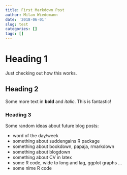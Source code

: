 ```yaml
---
title: First Markdown Post
author: Milan Wiedemann
date: '2018-06-01'
slug: test
categories: []
tags: []
---
```


# Heading 1
Just checking out how this works.

## Heading 2
Some more text in **bold** and *italic*.
This is fantastic!

### Heading 3
Some random ideas about future blog posts:
- word of the day/week
- something about suddengains R package
- something about bookdown, papaja, rmarkdown 
- something about blogdown
- something about CV in latex
- some R code, wide to long and lag, ggplot graphs ...
- some nlme R code